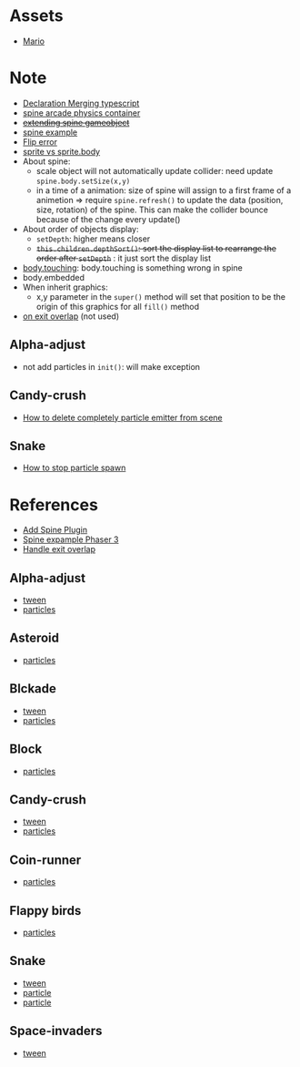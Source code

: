 # Assets
- [Mario](https://dotstudio.itch.io/super-mario-1-remade-assets)
# Note
- [Declaration Merging typescript](https://www.typescriptlang.org/docs/handbook/declaration-merging.html)
- [spine arcade physics container](https://blog.ourcade.co/posts/2020/simple-phaser-3-spine-arcade-physics-container/)
- [~~extending spine gameobject~~](https://phaser.discourse.group/t/extending-spinegameobject/8580/3)
- [spine example](https://phaser.discourse.group/t/phaser-3-spine-examples-change-skins-animations-and-attachments/1042)
- [Flip error](https://github.com/photonstorm/phaser/issues/5016)
- [sprite vs sprite.body](https://phaser.discourse.group/t/solved-setsize-not-working-on-scaled-sprites/3714)
- About spine:
  - scale object will not automatically update collider: need update `spine.body.setSize(x,y)`
  - in a time of a animation: size of spine will assign to a first frame of a animetion => require `spine.refresh()` to update the data (position, size, rotation) of the spine. This can make the collider bounce because of the change every update()
- About order of objects display:
  - `setDepth`: higher means closer
  - ~~`this.children.depthSort()`: sort the display list to rearrange the order after `setDepth`~~ : it just sort the display list
- [body.touching](https://phaser.discourse.group/t/correct-usage-of-body-touching/1758): body.touching is something wrong in spine
- body.embedded
- When inherit graphics:
  - x,y parameter in the `super()` method will set that position to be the origin of this graphics for all `fill()` method
- [on exit overlap](https://github.com/photonstorm/phaser/issues/1566) (not used)
## Alpha-adjust
- not add particles in `init()`: will make exception

## Candy-crush
- [How to delete completely particle emitter from scene](https://www.html5gamedevs.com/topic/36961-how-to-destroy-particle-emitter/)

## Snake
- [How to stop particle spawn](https://phaser.discourse.group/t/infinite-particles/3065/2)

# References
- [Add Spine Plugin](https://blog.ourcade.co/posts/2020/phaser-3-parcel-typescript-spine/)
- [Spine expample Phaser 3](https://labs.phaser.io/index.html?dir=spine/&q=)
- [Handle exit overlap](https://www.html5gamedevs.com/topic/17601-check-end-of-overlapcollision/)
## Alpha-adjust
- [tween](https://phaser.io/examples/v3/view/tweens/checkerboard-3#)
- [particles](https://labs.phaser.io/edit.html?src=src\game%20objects\particle%20emitter\emit%20from%20texture.js)
## Asteroid
- [particles](https://labs.phaser.io/edit.html?src=src\game%20objects\particle%20emitter\explode%20test.js)
## Blckade
- [tween](https://youtu.be/VOtZ6yNqH84?t=4419)
- [particles](https://labs.phaser.io/edit.html?src=src\game%20objects\particle%20emitter\parallax.js)
## Block
- [particles](https://labs.phaser.io/edit.html?src=src\game%20objects\particle%20emitter\emitter%20bounds.js)
## Candy-crush
- [tween](https://labs.phaser.io/edit.html?src=src\tweens\delay.js)
- [particles](https://labs.phaser.io/edit.html?src=src\game%20objects\particle%20emitter\emitter%20bounds.js)

## Coin-runner
- [particles](https://labs.phaser.io/edit.html?src=src\game%20objects\particle%20emitter\random%20emit%20zone%20custom.js)
## Flappy birds
- [particles](https://labs.phaser.io/edit.html?src=src\game%20objects\particle%20emitter\follow%20sprite.js)
## Snake
- [tween](https://labs.phaser.io/edit.html?src=src\tweens\stagger%20compare.js)
- [particle](https://labs.phaser.io/edit.html?src=src\game%20objects\particle%20emitter\move%20to.js)
- [particle](https://labs.phaser.io/edit.html?src=src/game%20objects/particle%20emitter/create%20emitter%20from%20config%203.js&v=3.55.2)
## Space-invaders
- [tween](https://labs.phaser.io/edit.html?src=src\tweens\update%20to.js)